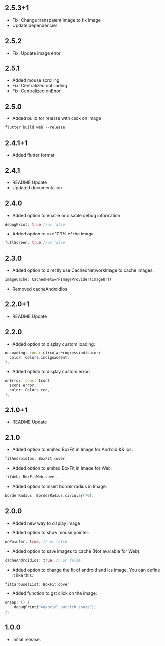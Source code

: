 ## 2.5.3+1

* Fix: Change transparent image to fix image
* Update dependencies

## 2.5.2

* Fix: Update image error

## 2.5.1

* Added mouse scrolling
* Fix: Centralized onLoading
* Fix: Centralized onError

## 2.5.0

* Added build for release with click on image
```dart
flutter build web --release
```

## 2.4.1+1

* Added flutter format

## 2.4.1

* README Update
* Updated documentation

## 2.4.0

* Added option to enable or disable debug information
```dart
debugPrint: true,//or false
```

* Added option to use 100% of the image
```dart
fullScreen: true,//or false
```

## 2.3.0

* Added option to directly use CachedNetworkImage to cache images:
```dart
imageCache: CachedNetworkImageProvider(imageUrl)
```

* Removed cacheAndroidIos

## 2.2.0+1

* README Update

## 2.2.0

* Added option to display custom loading:
```dart
onLoading: const CircularProgressIndicator(
  color: Colors.indigoAccent,
),
```

* Added option to display custom error:
```dart
onError: const Icon(
  Icons.error,
  color: Colors.red,
),
```

## 2.1.0+1

* README Update

## 2.1.0

* Added option to embed BoxFit in Image for Android && Ios:
```dart
fitAndroidIos: BoxFit.cover,
```

* Added option to embed BoxFit in Image for Web:
```dart
fitWeb: BoxFitWeb.cover,
```

* Added option to insert border radius in Image:
```dart
borderRadius: BorderRadius.circular(70),
```

## 2.0.0

* Added new way to display image

* Added option to show mouse pointer:
```dart
onPointer: true, // or false
```

* Added option to save images to cache (Not available for Web):
```dart
cacheAndroidIos: true, // or false
```

* Added option to change the fit of android and ios image. You can define it like this:
```dart
fitCarouselList: BoxFit.cover
```

* Added function to get click on the image:
```dart
onTap: () {
    debugPrint("©gabriel_patrick_souza");
},
```

## 1.0.0

* Initial release.

